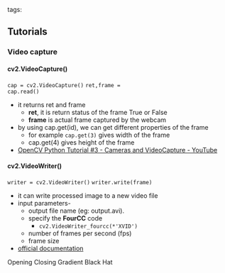 tags: 

## Tutorials

### Video capture
#### cv2.VideoCapture()
<code>cap = cv2.VideoCapture()</code>
<code>ret,frame = cap.read()</code>
- it returns ret and frame
	- **ret**, it is return status of the frame True or False
	- **frame** is actual frame captured by the webcam 
- by using cap.get(id), we can get different properties of the frame
	- for example <code>cap.get(3)</code> gives width of the frame
	- cap.get(4) gives height of the frame
- [OpenCV Python Tutorial #3 - Cameras and VideoCapture - YouTube](https://www.youtube.com/watch?v=rKcwcARdg9M)
#### cv2.VideoWriter()
<code>writer = cv2.VideoWriter()</code>
<code>writer.write(frame)</code>
- it can write processed image to a new video file
- input parameters-
	- output file name (eg: output.avi).
	- specify the **FourCC** code
		- <code>cv2.VideoWriter_fourcc(*'XVID')</code>
	- number of frames per second (fps)
	- frame size
- [official documentation](https://opencv24-python-tutorials.readthedocs.io/en/latest/py_tutorials/py_gui/py_video_display/py_video_display.html)


Opening
Closing
Gradient
Black Hat
